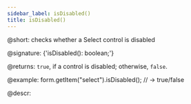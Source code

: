 ```yaml
---
sidebar_label: isDisabled()
title: isDisabled()
---          
```


@short: checks whether a Select control is disabled

@signature: {'isDisabled(): boolean;'}

@returns:
`true`, if a control is disabled; otherwise, `false`.

@example:
form.getItem("select").isDisabled(); 
// -> true/false

@descr:
